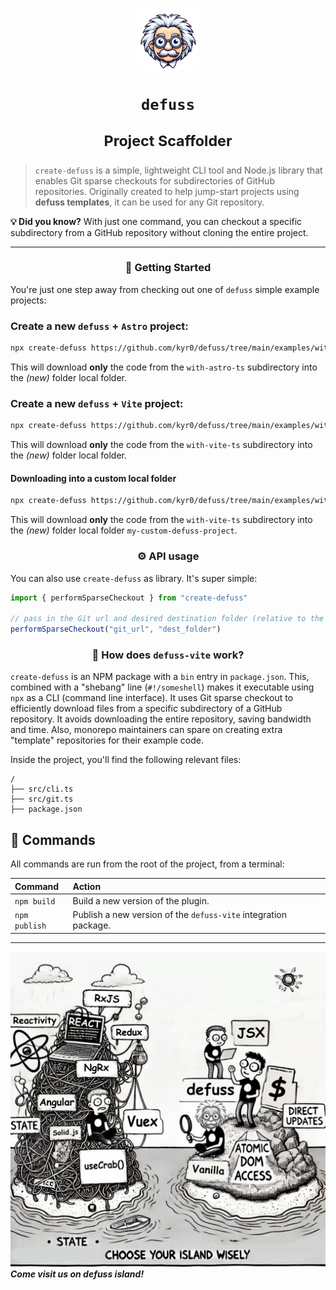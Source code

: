 <h1 align="center">

<img src="assets/defuss_mascott.png" width="100px" />

`defuss`

<sup align="center">

Project Scaffolder

</sup>

</h1>

> `create-defuss` is a simple, lightweight CLI tool and Node.js library that enables Git sparse checkouts for subdirectories of GitHub repositories. Originally created to help jump-start projects using **defuss templates**, it can be used for any Git repository.

**💡 Did you know?** With just one command, you can checkout a specific subdirectory from a GitHub repository without cloning the entire project.

---

<h3 align="center">

🚀 Getting Started

</h3>

You're just one step away from checking out one of `defuss` simple example projects:

### Create a new `defuss` + `Astro` project:

```bash
npx create-defuss https://github.com/kyr0/defuss/tree/main/examples/with-astro-ts
```
This will download **only** the code from the `with-astro-ts` subdirectory into the _(new)_ folder local folder.

### Create a new `defuss` + `Vite` project:

```bash
npx create-defuss https://github.com/kyr0/defuss/tree/main/examples/with-vite-ts
```
This will download **only** the code from the `with-vite-ts` subdirectory into the _(new)_ folder local folder.

#### Downloading into a custom local folder

```bash
npx create-defuss https://github.com/kyr0/defuss/tree/main/examples/with-vite-ts ./my-custom-defuss-project
```
This will download **only** the code from the `with-vite-ts` subdirectory into the _(new)_ folder local folder `my-custom-defuss-project`.

<h3 align="center">

⚙️ API usage

</h3>

You can also use `create-defuss` as library. It's super simple:

```ts
import { performSparseCheckout } from "create-defuss"

// pass in the Git url and desired destination folder (relative to the current working directory)
performSparseCheckout("git_url", "dest_folder")
```


<h3 align="center">

🚀 How does `defuss-vite` work?

</h3>

`create-defuss` is an NPM package with a `bin` entry in `package.json`. This, combined with a "shebang" line (`#!/someshell`) makes it executable using `npx` as a CLI (command line interface). It uses Git sparse checkout to efficiently download files from a specific subdirectory of a GitHub repository. It avoids downloading the entire repository, saving bandwidth and time. Also, monorepo maintainers can spare on creating extra "template" repositories for their example code.

Inside the project, you'll find the following relevant files:

```text
/
├── src/cli.ts
├── src/git.ts
├── package.json
```

## 🧞 Commands

All commands are run from the root of the project, from a terminal:

| Command       | Action                                                                                                                                                                                                                           |
| :------------ | :------------------------------------------------------------------------------------------------------------------------------------------------------------------------------------------------------------------------------- |
| `npm build`    | Build a new version of the plugin. |
| `npm publish`    | Publish a new version of the `defuss-vite` integration package. |

---

<img src="assets/defuss_comic.png" />

<caption><i><b>Come visit us on defuss island!</b></i></caption>